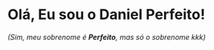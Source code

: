# Olá, Eu sou o Daniel Perfeito! 
###### (Sim, meu sobrenome é **Perfeito**, mas só o sobrenome kkk)
